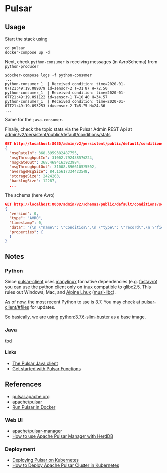 # Pulsar

## Usage

Start the stack using

```console
cd pulsar
docker-compose up -d
```

Next, check `python-consumer` is receiving messages (in AvroSchema) from `python-producer`

```console
$docker-compose logs -f python-consumer
...
python-consumer_1  | Received condition: time=2020-01-07T21:49:19.089079 id=sensor-2 T=31.87 H=72.50
python-consumer_1  | Received condition: time=2020-01-07T21:49:19.091122 id=sensor-1 T=10.40 H=34.57
python-consumer_1  | Received condition: time=2020-01-07T21:49:19.093253 id=sensor-2 T=5.75 H=24.36
...
```

Same for the `java-consumer`.

Finally, check the topic stats via the Pulsar Admin REST Api at [admin/v2/persistent/public/default/conditions/stats](http://localhost:8080/admin/v2/persistent/public/default/conditions/stats)

```json
GET http://localhost:8080/admin/v2/persistent/public/default/conditions/stats
{
  "msgRateIn": 368.3959382487755,
  "msgThroughputIn": 31002.792438576224,
  "msgRateOut": 368.4694163923984,
  "msgThroughputOut": 31008.896610525502,
  "averageMsgSize": 84.15617334423548,
  "storageSize": 2424263,
  "backlogSize": 12287,
  ...
```

The schema (here Avro)

```json
GET http://localhost:8080/admin/v2/schemas/public/default/conditions/schema
{
  "version": 0,
  "type": "AVRO",
  "timestamp": 0,
  "data": "{\n \"name\": \"Condition\",\n \"type\": \"record\",\n \"fields\": [\n  {\n   \"name\": \"humidity\",\n   \"type\": [\n    \"null\",\n    \"float\"\n   ]\n  },\n  {\n   \"name\": \"temperature\",\n   \"type\": [\n    \"null\",\n    \"float\"\n   ]\n  }\n ]\n}",
  "properties": {
  }
}
```

## Notes

### Python

Since [pulsar-client](https://pypi.org/project/pulsar-client/) uses [manylinux](https://github.com/pypa/manylinux) for native dependencies (e.g. [fastavro](https://pypi.org/project/fastavro/)) you can use the python client only on linux compatible to glibc2.5. This rules out Windows, Mac, and [Alpine Linux](https://alpinelinux.org/) ([musl-libc](https://www.musl-libc.org/)).

As of now, the most recent Python to use is 3.7. You may check at [pulsar-client/#files](https://pypi.org/project/pulsar-client/#files) for updates.

So basically, we are using [python:3.7.6-slim-buster](https://hub.docker.com/layers/python/library/python/3.7.6-slim-buster/images/sha256-47cabc28176273541f261c4efd2a5d4d02262025f05ca0ed5df3680552f1c1bb) as a base image.

### Java

tbd

#### Links

- [The Pulsar Java client](https://pulsar.apache.org/docs/en/client-libraries-java/)
- [Get started with Pulsar Functions](https://pulsar.apache.org/docs/en/functions-quickstart/)

## References

- [pulsar.apache.org](https://pulsar.apache.org/)
- [apache/pulsar](https://github.com/apache/pulsar)
- [Run Pulsar in Docker](https://pulsar.apache.org/docs/en/standalone-docker/)

### Web UI

- [apache/pulsar-manager](https://github.com/apache/pulsar-manager)
- [How to use Apache Pulsar Manager with HerdDB](https://medium.com/streamnative/how-to-use-apache-pulsar-manager-with-herddb-dd265c955ca4)

### Deployment

- [Deploying Pulsar on Kubernetes](https://pulsar.apache.org/docs/en/deploy-kubernetes/)
- [How to Deploy Apache Pulsar Cluster in Kubernetes](https://www.syscrest.com/2019/09/installing-pulsar-on-kubernetes-using-helm/)
